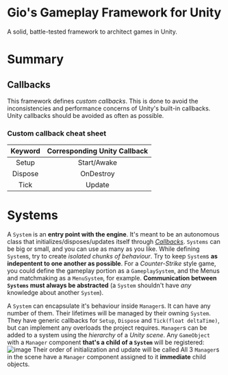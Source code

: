 # Gio's Gameplay Framework for Unity

A solid, battle-tested framework to architect games in Unity.

# Summary

## Callbacks <a name="Callbacks"></a>

This framework defines *custom callbacks*. This is done to avoid the inconsistencies and performance concerns of Unity's built-in callbacks. Unity callbacks should be avoided as often as possible.

### Custom callback cheat sheet

| Keyword | Corresponding Unity Callback |
| :---: | :---: |
| Setup | Start/Awake |
| Dispose | OnDestroy |
| Tick | Update |

# Systems
A `System` is an **entry point with the engine**. It's meant to be an autonomous class that initializes/disposes/updates itself through [*Callbacks*](Callbacks). `Systems` can be big or small, and you can use as many as you like. While defining `System`s, try to create *isolated chunks of behaviour*. Try to keep `System`s **as indepentent to one another as possible**. For a *Counter-Strike* style game, you could define the gameplay portion as a `GameplaySystem`, and the Menus and matchmaking as a `MenuSystem`, for example. **Communication between `Systems` must always be abstracted** (a `System` shouldn't have *any* knowledge about another `System`).

A `System` can encapsulate it's behaviour inside `Manager`s. It can have any number of them. Their lifetimes will be managed by their owning `System`. They have generic callbacks for `Setup`, `Dispose` and `Tick(float deltaTime)`, but can implement any overloads the project requires. `Manager`s can be added to a system using the *hierarchy* of a *Unity scene*. Any `GameObject` with a `Manager` component **that's a child of a `System`** will be registered:
![image](https://user-images.githubusercontent.com/46461122/152656464-d37024dc-b370-4d74-8fb4-e41ed753a112.png)
Their order of initialization and update will be called 
All 3 `Manager`s in the scene have a `Manager` component assigned to it
**immediate** child objects.
